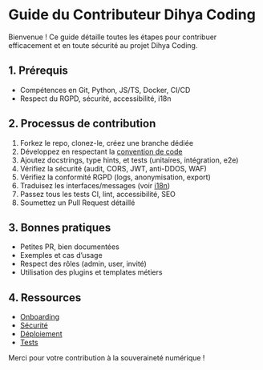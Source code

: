 # Guide du Contributeur Dihya Coding

Bienvenue ! Ce guide détaille toutes les étapes pour contribuer efficacement et en toute sécurité au projet Dihya Coding.

## 1. Prérequis
- Compétences en Git, Python, JS/TS, Docker, CI/CD
- Respect du RGPD, sécurité, accessibilité, i18n

## 2. Processus de contribution
1. Forkez le repo, clonez-le, créez une branche dédiée
2. Développez en respectant la [convention de code](../CODE_STYLE.md)
3. Ajoutez docstrings, type hints, et tests (unitaires, intégration, e2e)
4. Vérifiez la sécurité (audit, CORS, JWT, anti-DDOS, WAF)
5. Vérifiez la conformité RGPD (logs, anonymisation, export)
6. Traduisez les interfaces/messages (voir [i18n](../ACCESSIBILITY_GUIDE.md))
7. Passez tous les tests CI, lint, accessibilité, SEO
8. Soumettez un Pull Request détaillé

## 3. Bonnes pratiques
- Petites PR, bien documentées
- Exemples et cas d’usage
- Respect des rôles (admin, user, invité)
- Utilisation des plugins et templates métiers

## 4. Ressources
- [Onboarding](./ONBOARDING_FR.md)
- [Sécurité](./securite_GUIDE_FR.md)
- [Déploiement](./DEPLOYMENT_FR.md)
- [Tests](./TEST_STRATEGY_FR.md)

Merci pour votre contribution à la souveraineté numérique !
